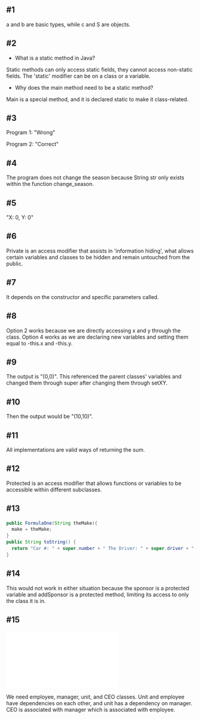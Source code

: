 ## #1 
a and b are basic types, while c and S are objects.
## #2 
* What is a static method in Java?

Static methods can only access static fields, they cannot access non-static fields. The 'static' modifier can be on a class or a variable.
* Why does the main method need to be a static method?

Main is a special method, and it is declared static to make it class-related. 
## #3
Program 1: "Wrong"

Program 2: "Correct" 

## #4
The program does not change the season because String str only exists within the function change_season. 

## #5 
"X: 0, Y: 0"

## #6
Private is an access modifier that assists in 'information hiding', what allows certain variables and classes to be hidden and remain untouched from the public.

## #7
It depends on the constructor and specific parameters called.

## #8
Option 2 works because we are directly accessing x and y through the class. Option 4 works as we are declaring new variables and setting them equal to -this.x and -this.y. 

## #9
The output is "(0,0)". This referenced the parent classes' variables and changed them through super after changing them through setXY.

## #10
Then the output would be "(10,10)".

## #11
All implementations are valid ways of returning the sum. 

## #12
Protected is an access modifier that allows functions or variables to be accessible within different subclasses.

## #13
```Java
public FormulaOne(String theMake){
  make = theMake;
}
public String toString() {
  return "Car #: " + super.number + " The Driver: " + super.driver + " The make: " + make;
}
```
## #14
This would not work in either situation because the sponsor is a protected variable and addSponsor is a protected method, limiting its access to only the class it is in.

## #15
![My Diagram (followed along in class)](csci2113-diagram.pdf)

We need employee, manager, unit, and CEO classes. Unit and employee have dependencies on each other, and unit has a dependency on manager. CEO is associated with manager which is associated with employee. 
